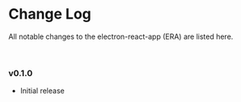 # Change Log

All notable changes to the electron-react-app (ERA) are listed here.

<br>

### v0.1.0

- Initial release 
